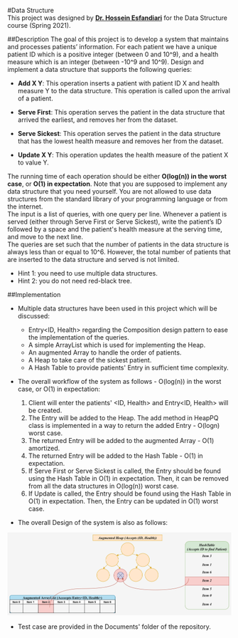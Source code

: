 #Data Structure  
This project was designed by [**Dr. Hossein Esfandiari**](https://sites.google.com/view/hossein-esfandiari)
for the Data Structure course (Spring 2021).

##Description
The goal of this project is to develop a system that maintains and processes patients’
information. For each patient we have a unique patient ID which is a positive integer (between 0
and 10^9), and a health measure which is an integer (between -10^9 and 10^9). Design and
implement a data structure that supports the following queries:

  * **Add X Y**: This operation inserts a patient with patient ID X and health measure Y to the
data structure. This operation is called upon the arrival of a patient.

  * **Serve First**: This operation serves the patient in the data structure that arrived the
earliest, and removes her from the dataset. 

  * **Serve Sickest**: This operation serves the patient in the data structure that has the lowest
health measure and removes her from the dataset. 

  * **Update X Y**: This operation updates the health measure of the patient X to value Y.

The running time of each operation should be either **O(log(n)) in the worst case**, or **O(1) in
expectation**. Note that you are supposed to implement any data structure that you need
yourself. You are not allowed to use data structures from the standard library of your
programming language or from the internet.  
The input is a list of queries, with one query per line. Whenever a patient is served (either
through Serve First or Serve Sickest), write the patient’s ID followed by a space and the
patient's health measure at the serving time, and move to the next line.  
The queries are set such that the number of patients in the data structure is always less than or
equal to 10^6. However, the total number of patients that are inserted to the data structure and
served is not limited.  

* Hint 1: you need to use multiple data structures.  
* Hint 2: you do not need red-black tree.

##Implementation
* Multiple data structures have been used in this project which will be discussed:
    * Entry<ID, Health> regarding the Composition design pattern to ease the implementation of the queries.
    * A simple ArrayList which is used for implementing the Heap.
    * An augmented Array to handle the order of patients.
    * A Heap to take care of the sickest patient.
    * A Hash Table to provide patients' Entry in sufficient time complexity.  
  

* The overall workflow of the system as follows - O(log(n)) in the worst case, or O(1) in expectation:
  1. Client will enter the patients' <ID, Health> and Entry<ID, Health> will be created.
  2. The Entry will be added to the Heap. The add method in HeapPQ class is implemented in a way
  to return the added Entry - O(logn) worst case.
  3. The returned Entry will be added to the augmented Array - O(1) amortized.
  4. The returned Entry will be added to the Hash Table - O(1) in expectation.
  5. If Serve First or Serve Sickest is called, the Entry should be found using the Hash Table in O(1) in expectation.
  Then, it can be removed from all the data structures in O(log(n)) worst case.
  6. If Update is called, the Entry should be found using the Hash Table in O(1) in expectation.
  Then, the Entry can be updated in O(1) worst case.

* The overall Design of the system is also as follows:  

![Final Design](Documents/FinalDesign.png)

* Test case are provided in the Documents' folder of the repository.

